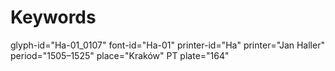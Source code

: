 # Keywords
glyph-id="Ha-01_0107"
font-id="Ha-01"
printer-id="Ha"
printer="Jan Haller"
period="1505–1525"
place="Kraków"
PT plate="164"
